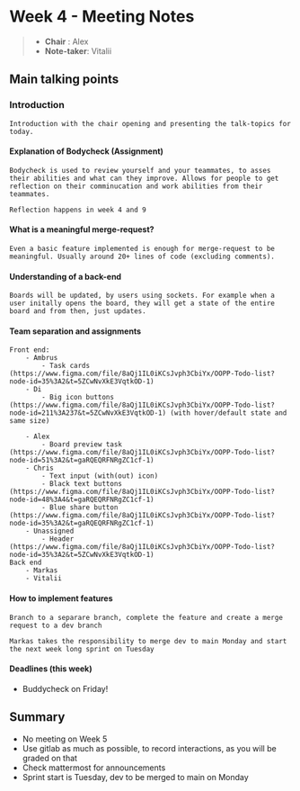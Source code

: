 # Week 4 - Meeting Notes

> - **Chair** : Alex
> - **Note-taker**: Vitalii

## Main talking points

### Introduction

    Introduction with the chair opening and presenting the talk-topics for today. 


#### Explanation of Bodycheck (Assignment)

    Bodycheck is used to review yourself and your teammates, to asses their abilities and what can they improve. Allows for people to get reflection on their comminucation and work abilities from their teammates. 

    Reflection happens in week 4 and 9

#### What is a meaningful merge-request?

    Even a basic feature implemented is enough for merge-request to be meaningful. Usually around 20+ lines of code (excluding comments).

#### Understanding of a back-end

    Boards will be updated, by users using sockets. For example when a user initally opens the board, they will get a state of the entire board and from then, just updates.

#### Team separation and assignments
    Front end:
        - Ambrus
            - Task cards (https://www.figma.com/file/8aQj1IL0iKCsJvph3CbiYx/OOPP-Todo-list?node-id=35%3A2&t=5ZCwNvXkE3VqtkOD-1)
        - Di
            - Big icon buttons (https://www.figma.com/file/8aQj1IL0iKCsJvph3CbiYx/OOPP-Todo-list?node-id=211%3A237&t=5ZCwNvXkE3VqtkOD-1) (with hover/default state and same size)

        - Alex
            - Board preview task (https://www.figma.com/file/8aQj1IL0iKCsJvph3CbiYx/OOPP-Todo-list?node-id=51%3A2&t=gaRQEQRFNRgZC1cf-1)
        - Chris
            - Text input (with(out) icon)
            - Black text buttons (https://www.figma.com/file/8aQj1IL0iKCsJvph3CbiYx/OOPP-Todo-list?node-id=48%3A4&t=gaRQEQRFNRgZC1cf-1)
            - Blue share button (https://www.figma.com/file/8aQj1IL0iKCsJvph3CbiYx/OOPP-Todo-list?node-id=35%3A2&t=gaRQEQRFNRgZC1cf-1)
        - Unassigned
            - Header (https://www.figma.com/file/8aQj1IL0iKCsJvph3CbiYx/OOPP-Todo-list?node-id=35%3A2&t=5ZCwNvXkE3VqtkOD-1)
    Back end
        - Markas
        - Vitalii
            

#### How to implement features
    Branch to a separare branch, complete the feature and create a merge request to a dev branch

    Markas takes the responsibility to merge dev to main Monday and start the next week long sprint on Tuesday


#### Deadlines (this week)
* Buddycheck on Friday!


## Summary
* No meeting on Week 5
* Use gitlab as much as possible, to record interactions, as you will be graded on that
* Check mattermost for announcements
* Sprint start is Tuesday, dev to be merged to main on Monday